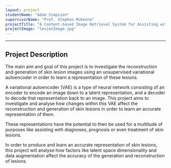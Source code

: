 ```yaml
---
layout: project
studentName: "Adam Simpsion"
supervisorName: "Prof. Stephen McKenna"
projectTitle: "A Content-based Image Retrieval System for Assisting with Medical Diagnosis"
projectImage: "lesionImage.jpg"
---
```

<hr>

## Project Description
The main aim and goal of this project is to investigate the reconstruction and generation of skin lesion images using an unsupervised variational autoencoder in order to learn a representation of these lesions.

A variational autoencoder (VAE) is a type of neural network consisting of an encoder to encode an image down to a latent representation, and a decoder to decode that representation back to an image. This project aims to investigate and analyse how changes within this VAE affect the reconstruction and generation of skin lesions in order to learn an accurate representation of them.

These representations have the potential to then be used for a multitude of purposes like assisting with diagnoses, prognosis or even treatment of skin lesions.

In order to produce and learn an accurate representation of skin lesions, this project will analyse how factors like latent space dimensionality and data augmentation affect the accuracy of the generation and reconstruction of lesions.
